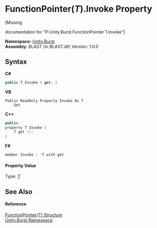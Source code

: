# FunctionPointer(*T*).Invoke Property 
 

\[Missing <summary> documentation for "P:Unity.Burst.FunctionPointer`1.Invoke"\]

**Namespace:**&nbsp;<a href="5a6f45ad-2919-b11a-42a7-d65af235ae07.md">Unity.Burst</a><br />**Assembly:**&nbsp;BLAST (in BLAST.dll) Version: 1.0.0

## Syntax

**C#**<br />
``` C#
public T Invoke { get; }
```

**VB**<br />
``` VB
Public ReadOnly Property Invoke As T
	Get
```

**C++**<br />
``` C++
public:
property T Invoke {
	T get ();
}
```

**F#**<br />
``` F#
member Invoke : 'T with get

```


#### Property Value
Type: <a href="466c1d8a-3ce7-5160-3041-0b919747bfe5.md">*T*</a>

## See Also


#### Reference
<a href="466c1d8a-3ce7-5160-3041-0b919747bfe5.md">FunctionPointer(T) Structure</a><br /><a href="5a6f45ad-2919-b11a-42a7-d65af235ae07.md">Unity.Burst Namespace</a><br />